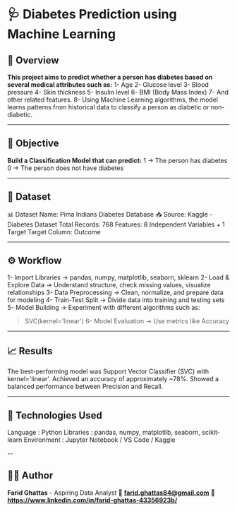 # 🩺 Diabetes Prediction using Machine Learning

## 📘 Overview

**This project aims to predict whether a person has diabetes based on several medical attributes such as:**
1- Age
2- Glucose level
3- Blood pressure
4- Skin thickness
5- Insulin level
6- BMI (Body Mass Index)
7- And other related features.
8- Using Machine Learning algorithms, the model learns patterns from historical data to classify a person as diabetic or non-diabetic.

---

## 🧠 Objective

**Build a Classification Model that can predict:**
1 → The person has diabetes
0 → The person does not have diabetes

---

## 🧩 Dataset

📊 Dataset Name: Pima Indians Diabetes Database
📥 Source: Kaggle - Diabetes Dataset
Total Records: 768
Features: 8 Independent Variables + 1 Target
Target Column: Outcome

---

## ⚙️ Workflow

1- Import Libraries → pandas, numpy, matplotlib, seaborn, sklearn
2- Load & Explore Data → Understand structure, check missing values, visualize relationships
3- Data Preprocessing → Clean, normalize, and prepare data for modeling
4- Train-Test Split → Divide data into training and testing sets
5- Model Building → Experiment with different algorithms such as:
  > SVC(kernel='linear')
6- Model Evaluation → Use metrics like Accuracy

---

## 📈 Results

The best-performing model was Support Vector Classifier (SVC) with kernel='linear'.
Achieved an accuracy of approximately ~78%.
Showed a balanced performance between Precision and Recall.

---

## 🧰 Technologies Used

Language :	Python
Libraries	: pandas, numpy, matplotlib, seaborn, scikit-learn
Environment	: Jupyter Notebook / VS Code / Kaggle

--

## 👨‍💻 Author
**Farid Ghattas** - Aspiring Data Analyst
📧 **farid.ghattas84@gmail.com** 
💼 **https://www.linkedin.com/in/farid-ghattas-43356923b/**

